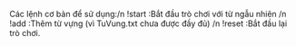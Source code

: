 Các lệnh cơ bản để sử dụng:/n
!start :Bắt đầu trò chơi với từ ngẫu nhiên /n
!add :Thêm từ vựng (vì TuVung.txt chưa được đầy đủ) /n
!reset :Bắt đầu lại trò chơi.
